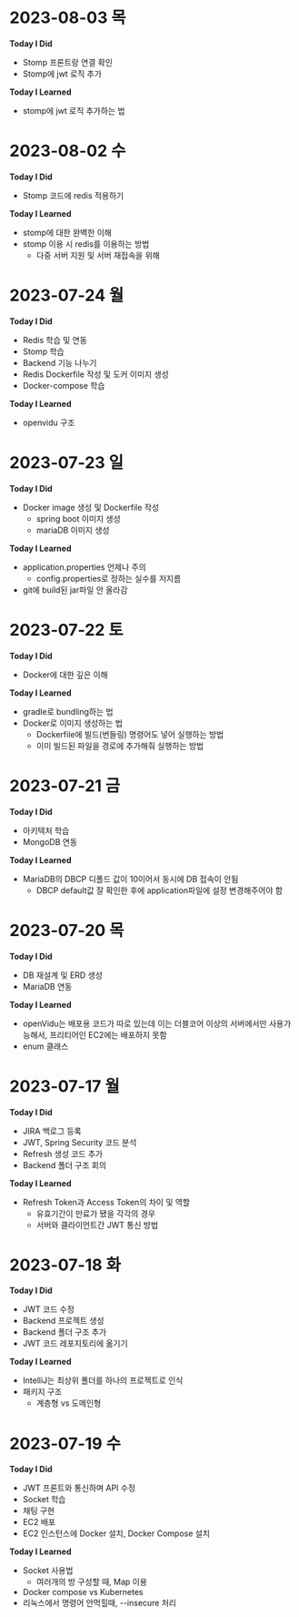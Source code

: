 # 2023-08-03 목
**Today I Did**
- Stomp 프론트랑 연결 확인
- Stomp에 jwt 로직 추가

**Today I Learned**
- stomp에 jwt 로직 추가하는 법


# 2023-08-02 수
**Today I Did**
- Stomp 코드에 redis 적용하기

**Today I Learned**
- stomp에 대한 완벽한 이해
- stomp 이용 시 redis를 이용하는 방법 
    - 다중 서버 지원 및 서버 재접속을 위해


# 2023-07-24 월
**Today I Did**
- Redis 학습 및 연동
- Stomp 학습
- Backend 기능 나누기
- Redis Dockerfile 작성 및 도커 이미지 생성
- Docker-compose 학습

**Today I Learned**
- openvidu 구조


# 2023-07-23 일
**Today I Did**
- Docker image 생성 및 Dockerfile 작성
    - spring boot 이미지 생성
    - mariaDB 이미지 생성 

**Today I Learned**
- application.properties 언제나 주의
    -  config.properties로 정하는 실수를 저지름
- git에 build된 jar파일 안 올라감


# 2023-07-22 토
**Today I Did**
- Docker에 대한 깊은 이해

**Today I Learned**
- gradle로 bundling하는 법
- Docker로 이미지 생성하는 법
    - Dockerfile에 빌드(번들링) 명령어도 넣어 실행하는 방법
    - 이미 빌드된 파일을 경로에 추가해줘 실행하는 방법 


# 2023-07-21 금
**Today I Did**
- 아키텍처 학습
- MongoDB 연동

**Today I Learned**
- MariaDB의 DBCP 디폴드 값이 10이어서 동시에 DB 접속이 안됨
    - DBCP default값 잘 확인한 후에 application파일에 설정 변경해주어야 함


# 2023-07-20 목
**Today I Did**
- DB 재설계 및 ERD 생성
- MariaDB 연동

**Today I Learned**
- openVidu는 배포용 코드가 따로 있는데 이는 더블코어 이상의 서버에서만 사용가능해서, 프리티어인 EC2에는 배포하지 못함
- enum 클래스


# 2023-07-17 월
**Today I Did**
- JIRA 백로그 등록
- JWT, Spring Security 코드 분석
- Refresh 생성 코드 추가
- Backend 폴더 구조 회의

**Today I Learned**
- Refresh Token과 Access Token의 차이 및 역할
    - 유효기간이 만료가 됐을 각각의 경우
    - 서버와 클라이언트간 JWT 통신 방법


# 2023-07-18 화
**Today I Did**
- JWT 코드 수정
- Backend 프로젝트 생성
- Backend 폴더 구조 추가
- JWT 코드 레포지토리에 옮기기

**Today I Learned**
- IntelliJ는 최상위 폴더를 하나의 프로젝트로 인식
- 패키지 구조 
    - 계층형 vs 도메인형


# 2023-07-19 수
**Today I Did**
- JWT 프론트와 통신하며 API 수정
- Socket 학습
- 채팅 구현
- EC2 배포
- EC2 인스턴스에 Docker 설치, Docker Compose 설치

**Today I Learned**
- Socket 사용법
    - 여러개의 방 구성할 때, Map 이용
- Docker compose vs Kubernetes
- 리눅스에서 명령어 안먹힐때, --insecure 처리

